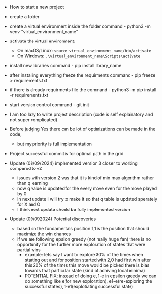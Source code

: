 - How to start a new project 
 - create a folder 
 - create a virtual environment inside the folder command - python3 -m venv "virtual_environment_name"
 - activate the virtual environment:
    - On macOS/Linux: `source virtual_environment_name/bin/activate`
    - On Windows: `.\virtual_environment_name\Scripts\activate`
 - install new libraries command - pip install library_name
 - after installing everything freeze the requirments command - pip freeze > requirements.txt
 - if there is already requirments file the command - python3 -m pip install -r requirements.txt
 - start version control command - git init

 - I am too lazy to write project description (code is self explainatory and not super complicated)
 - Before judging Yes there can be lot of optimizations can be made in the code, 
   - but my priority is full  implementation
- Project successful commit is for optimal path in the grid

 - Update (08/09/2024) implemented version 3 closer to working compared to v2
   - issues with version 2 was that it is kind of min max algorithm rather than q learning
   - now q value is updated for the every move even for the move played by 0
   - in next update I will try to make it so that q table is updated sperately for X and O 
   - I think next update should be fully implemented version 
 
 - Update (09/092024) Potential discoveries
   - based on the fundamentals position 1,1  is the  position that should maximize the win  chances
   - if we are following epsilon greedy (not really huge fan) there is no opportunity 
       for the further more exploration of states that were partial wins 
       - example: lets say I want to explore 80% of the times when starting out 
          and for position started with 2,0 had first win after this 20% of the times this move would
          be picked there is bias towards that particular state (kind of achiving local minima)
       - POTENTIAL FIX: instead of doing e, 1-e in epsilon greedy we can do something like 
                  e(for new exploration), e1-e(re-exploring the successful states),
                  1-e1(explotiating successful state)
